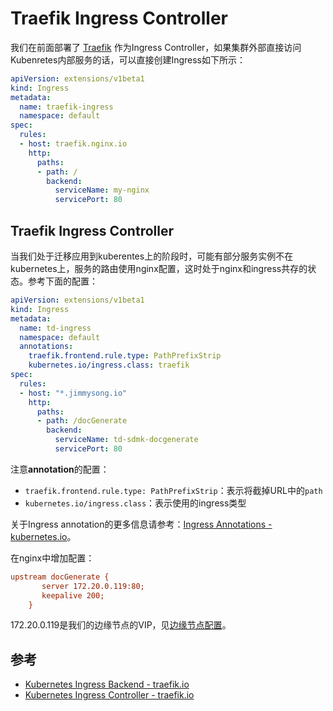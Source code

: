 # Traefik Ingress Controller

我们在前面部署了 [Traefik](https://traefik.io) 作为Ingress Controller，如果集群外部直接访问Kubenretes内部服务的话，可以直接创建Ingress如下所示：

```yaml
apiVersion: extensions/v1beta1
kind: Ingress
metadata:
  name: traefik-ingress
  namespace: default
spec:
  rules:
  - host: traefik.nginx.io
    http:
      paths:
      - path: /
        backend:
          serviceName: my-nginx
          servicePort: 80
```

## Traefik Ingress Controller

当我们处于迁移应用到kuberentes上的阶段时，可能有部分服务实例不在kubernetes上，服务的路由使用nginx配置，这时处于nginx和ingress共存的状态。参考下面的配置：

```yaml
apiVersion: extensions/v1beta1
kind: Ingress
metadata:
  name: td-ingress
  namespace: default
  annotations:
    traefik.frontend.rule.type: PathPrefixStrip
    kubernetes.io/ingress.class: traefik
spec:
  rules:
  - host: "*.jimmysong.io"
    http:
      paths:
      - path: /docGenerate
        backend:
          serviceName: td-sdmk-docgenerate
          servicePort: 80
```

注意**annotation**的配置：

- `traefik.frontend.rule.type: PathPrefixStrip`：表示将截掉URL中的`path`
- `kubernetes.io/ingress.class`：表示使用的ingress类型

关于Ingress annotation的更多信息请参考：[Ingress Annotations - kubernetes.io](https://github.com/kubernetes/ingress-nginx/blob/master/docs/annotations.md)。

在nginx中增加配置：

```ini
upstream docGenerate {
       server 172.20.0.119:80;
       keepalive 200;
    }
```

172.20.0.119是我们的边缘节点的VIP，见[边缘节点配置](../practice/edge-node-configuration.md)。

## 参考

- [Kubernetes Ingress Backend - traefik.io](https://docs.traefik.io/configuration/backends/kubernetes/)
- [Kubernetes Ingress Controller - traefik.io](http://docs.traefik.io/user-guide/kubernetes/)
